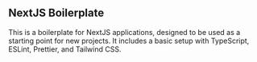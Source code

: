 ## NextJS Boilerplate
This is a boilerplate for NextJS applications, designed to be used as a starting point for new projects. It includes a basic setup with TypeScript, ESLint, Prettier, and Tailwind CSS.